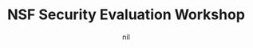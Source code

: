 ---
title: "NSF Security Evaluation Workshop"
project_id: 
date: nil
conference_id: ""
presenters:
   - peter_bandettini
summary: "<p>NSF Security Evaluation Workshop, Arlington, VA</p>"
file: /assets/presentations/T178.ppt
filename: T178.ppt
layout: presentation
---